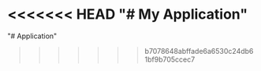 <<<<<<< HEAD
"# My Application" 
=======
"# Application" 
>>>>>>> b7078648abffade6a6530c24db61bf9b705ccec7
